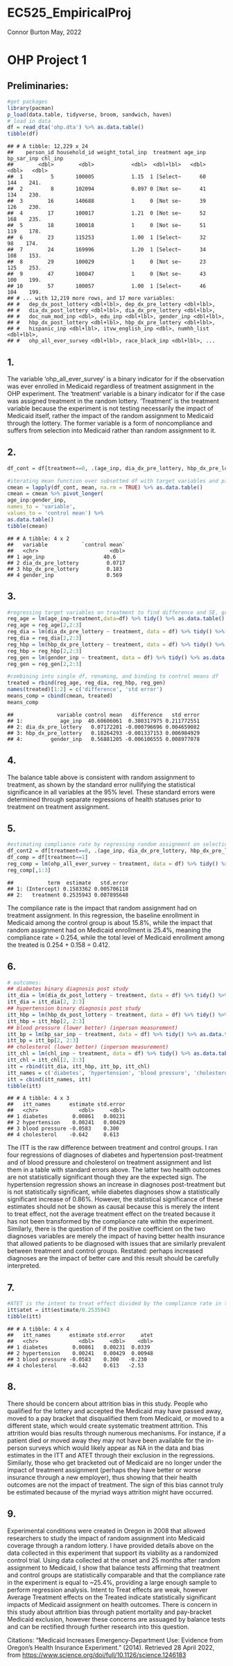 EC525_EmpiricalProj
================
Connor Burton
May, 2022

# OHP Project 1

## Preliminaries:

``` r
#get packages
library(pacman)
p_load(data.table, tidyverse, broom, sandwich, haven)
# load in data
df = read_dta('ohp.dta') %>% as.data.table()
tibble(df)
```

    ## # A tibble: 12,229 x 24
    ##    person_id household_id weight_total_inp  treatment age_inp bp_sar_inp chl_inp
    ##        <dbl>        <dbl>            <dbl>  <dbl+lbl>   <dbl>      <dbl>   <dbl>
    ##  1         5       100005            1.15  1 [Select~      60        144    241.
    ##  2         8       102094            0.897 0 [Not se~      41        134    230.
    ##  3        16       140688            1     0 [Not se~      39        126    230.
    ##  4        17       100017            1.21  0 [Not se~      52        168    235.
    ##  5        18       100018            1     0 [Not se~      51        119    178.
    ##  6        23       115253            1.00  1 [Select~      32         98    174.
    ##  7        24       169996            1.20  1 [Select~      34        108    153.
    ##  8        29       100029            1     0 [Not se~      23        125    253.
    ##  9        47       100047            1     0 [Not se~      43        100    199.
    ## 10        57       100057            1.00  1 [Select~      46        104    199.
    ## # ... with 12,219 more rows, and 17 more variables:
    ## #   dep_dx_post_lottery <dbl+lbl>, dep_dx_pre_lottery <dbl+lbl>,
    ## #   dia_dx_post_lottery <dbl+lbl>, dia_dx_pre_lottery <dbl+lbl>,
    ## #   doc_num_mod_inp <dbl>, edu_inp <dbl+lbl>, gender_inp <dbl+lbl>,
    ## #   hbp_dx_post_lottery <dbl+lbl>, hbp_dx_pre_lottery <dbl+lbl>,
    ## #   hispanic_inp <dbl+lbl>, itvw_english_inp <dbl>, numhh_list <dbl+lbl>,
    ## #   ohp_all_ever_survey <dbl+lbl>, race_black_inp <dbl+lbl>, ...

## 1.

The variable ‘ohp_all_ever_survey’ is a binary indicator for if the
observation was ever enrolled in Medicaid regardless of treatment
assignment in the OHP experiment. The ‘treatment’ variable is a binary
indicator for if the case was assigned treatment in the random lottery.
‘Treatment’ is the treatment variable because the experiment is not
testing necessarily the impact of Medicaid itself, rather the impact of
the random assignment to Medicaid through the lottery. The former
variable is a form of noncompliance and suffers from selection into
Medicaid rather than random assignment to it.

## 2.

``` r
df_cont = df[treatment==0, .(age_inp, dia_dx_pre_lottery, hbp_dx_pre_lottery, gender_inp)]

#iterating mean function over subsetted df with target variables and pivoting
cmean = lapply(df_cont, mean, na.rm = TRUE) %>% as.data.table()
cmean = cmean %>% pivot_longer(
age_inp:gender_inp,
names_to = 'variable',
values_to = 'control mean') %>%
as.data.table()
tibble(cmean)
```

    ## # A tibble: 4 x 2
    ##   variable           `control mean`
    ##   <chr>                       <dbl>
    ## 1 age_inp                   40.6   
    ## 2 dia_dx_pre_lottery         0.0717
    ## 3 hbp_dx_pre_lottery         0.183 
    ## 4 gender_inp                 0.569

## 3.

``` r
#regressing target variables on treatment to find difference and SE, grabbing relevant cells
reg_age = lm(age_inp~treatment,data=df) %>% tidy() %>% as.data.table()
reg_age = reg_age[2,2:3]
reg_dia = lm(dia_dx_pre_lottery ~ treatment, data = df) %>% tidy() %>% as.data.table()
reg_dia = reg_dia[2,2:3]
reg_hbp = lm(hbp_dx_pre_lottery ~ treatment, data = df) %>% tidy() %>% as.data.table()
reg_hbp = reg_hbp[2,2:3]
reg_gen = lm(gender_inp ~ treatment, data = df) %>% tidy() %>% as.data.table()
reg_gen = reg_gen[2,2:3]

#combining into single df, renaming, and binding to control means df
treated = rbind(reg_age, reg_dia, reg_hbp, reg_gen)
names(treated)[1:2] = c('difference', 'std error')
means_comp = cbind(cmean, treated)
means_comp
```

    ##              variable control mean   difference   std error
    ## 1:            age_inp  40.60606061  0.380317975 0.211772551
    ## 2: dia_dx_pre_lottery   0.07172201 -0.000796696 0.004659082
    ## 3: hbp_dx_pre_lottery   0.18264293 -0.001337153 0.006984929
    ## 4:         gender_inp   0.56881205 -0.006106555 0.008977078

## 4.

The balance table above is consistent with random assignment to
treatment, as shown by the standard error nullifying the statistical
significance in all variables at the 95% level. These standard errors
were determined through separate regressions of health statuses prior to
treatment on treatment assignment.

## 5.

``` r
#estimating compliance rate by regressing random assignment on selection into OHP
df_cont2 = df[treatment==0, .(age_inp, dia_dx_pre_lottery, hbp_dx_pre_lottery, gender_inp)]
df_comp = df[treatment==1]
reg_comp = lm(ohp_all_ever_survey ~ treatment, data = df) %>% tidy() %>% as.data.table()
reg_comp[,1:3]
```

    ##           term  estimate   std.error
    ## 1: (Intercept) 0.1583362 0.005706118
    ## 2:   treatment 0.2535943 0.007895648

The compliance rate is the impact that random assignment had on
treatment assignment. In this regression, the baseline enrollment in
Medicaid among the control group is about 15.8%, while the impact that
random assignment had on Medicaid enrollment is 25.4%, meaning the
compliance rate = 0.254, while the total level of Medicaid enrollment
among the treated is 0.254 + 0.158 = 0.412.

## 6.

``` r
# outcomes:
## diabetes binary diagnosis post study
itt_dia = lm(dia_dx_post_lottery ~ treatment, data = df) %>% tidy() %>% as.data.table()
itt_dia = itt_dia[2, 2:3]
## hypertension binary diagnosis post study
itt_hbp = lm(hbp_dx_post_lottery ~ treatment, data = df) %>% tidy() %>% as.data.table()
itt_hbp = itt_hbp[2, 2:3]
## blood pressure (lower better) (inperson measurement)
itt_bp = lm(bp_sar_inp ~ treatment, data = df) %>% tidy() %>% as.data.table()
itt_bp = itt_bp[2, 2:3]
## cholesterol (lower better) (inperson measurement)
itt_chl = lm(chl_inp ~ treatment, data = df) %>% tidy() %>% as.data.table()
itt_chl = itt_chl[2, 2:3]
itt = rbind(itt_dia, itt_hbp, itt_bp, itt_chl)
itt_names = c('diabetes', 'hypertension', 'blood pressure', 'cholesterol')
itt = cbind(itt_names, itt)
tibble(itt)
```

    ## # A tibble: 4 x 3
    ##   itt_names      estimate std.error
    ##   <chr>             <dbl>     <dbl>
    ## 1 diabetes        0.00861   0.00231
    ## 2 hypertension    0.00241   0.00429
    ## 3 blood pressure -0.0583    0.300  
    ## 4 cholesterol    -0.642     0.613

The ITT is the raw difference between treatment and control groups. I
ran four regressions of diagnoses of diabetes and hypertension
post-treatment and of blood pressure and cholesterol on treatment
assignment and list them in a table with standard errors above. The
latter two health outcomes are not statistically significant though they
are the expected sign. The hypertension regression shows an increase in
diagnoses post-treatment but is not statistically significant, while
diabetes diagnoses show a statistically significant increase of 0.86%.
However, the statistical significance of these estimates should not be
shown as causal because this is merely the intent to treat effect, not
the average treatment effect on the treated because it has not been
transformed by the compliance rate within the experiment. Similarly,
there is the question of if the positive coefficient on the two
diagnoses variables are merely the impact of having better health
insurance that allowed patients to be diagnosed with issues that are
similarly prevalent between treatment and control groups. Restated:
perhaps increased diagnoses are the impact of better care and this
result should be carefully interpreted.

## 7.

``` r
#ATET is the intent to treat effect divided by the compliance rate in the experiment
itt$atet = itt$estimate/0.2535943
tibble(itt)
```

    ## # A tibble: 4 x 4
    ##   itt_names      estimate std.error     atet
    ##   <chr>             <dbl>     <dbl>    <dbl>
    ## 1 diabetes        0.00861   0.00231  0.0339 
    ## 2 hypertension    0.00241   0.00429  0.00948
    ## 3 blood pressure -0.0583    0.300   -0.230  
    ## 4 cholesterol    -0.642     0.613   -2.53

## 8.

There should be concern about attrition bias in this study. People who
qualified for the lottery and accepted the Medicaid may have passed
away, moved to a pay bracket that disqualified them from Medicaid, or
moved to a different state, which would create systematic treatment
attrition. This attrition would bias results through numerous
mechanisms. For instance, if a patient died or moved away they may not
have been available for the in-person surveys which would likely appear
as NA in the data and bias estimates in the ITT and ATET through their
exclusion in the regressions. Similarly, those who get bracketed out of
Medicaid are no longer under the impact of treatment assignment (perhaps
they have better or worse insurance through a new employer), thus
showing that their health outcomes are not the impact of treatment. The
sign of this bias cannot truly be estimated because of the myriad ways
attrition might have occurred.

## 9.

Experimental conditions were created in Oregon in 2008 that allowed
researchers to study the impact of random assignment into Medicaid
coverage through a random lottery. I have provided details above on the
data collected in this experiment that support its viability as a
randomized control trial. Using data collected at the onset and 25
months after random assignment to Medicaid, I show that balance tests
affirming that treatment and control groups are statistically comparable
and that the compliance rate in the experiment is equal to \~25.4%,
providing a large enough sample to perform regression analysis. Intent
to Treat effects are weak, however Average Treatment effects on the
Treated indicate statistically significant impacts of Medicaid
assignment on health outcomes. There is concern in this study about
attrition bias through patient mortality and pay-bracket Medicaid
exclusion, however these concerns are assuaged by balance tests and can
be rectified through further research into this question.

Citations: “Medicaid Increases Emergency-Department Use: Evidence from
Oregon’s Health Insurance Experiment.” (2014). Retrieved 28 April 2022,
from <https://www.science.org/doi/full/10.1126/science.1246183>
